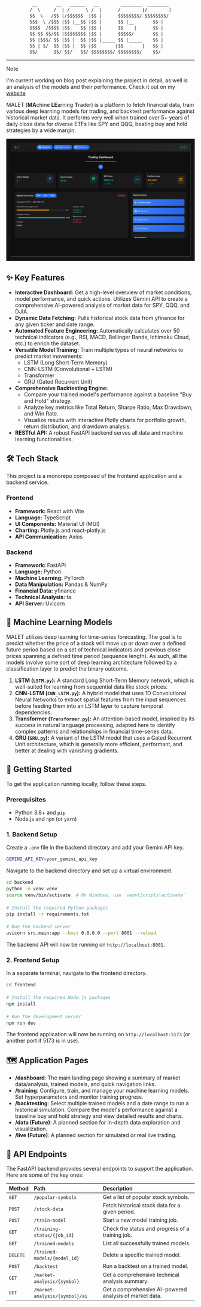<div align="center">
 
```
 __       __   ______   __        ________  ________ 
/  \     /  | /      \ /  |      /        |/        |
$$  \   /$$ |/$$$$$$  |$$ |      $$$$$$$$/ $$$$$$$$/ 
$$$  \ /$$$ |$$ |__$$ |$$ |      $$ |__       $$ |   
$$$$  /$$$$ |$$    $$ |$$ |      $$    |      $$ |   
$$ $$ $$/$$ |$$$$$$$$ |$$ |      $$$$$/       $$ |   
$$ |$$$/ $$ |$$ |  $$ |$$ |_____ $$ |_____    $$ |   
$$ | $/  $$ |$$ |  $$ |$$       |$$       |   $$ |   
$$/      $$/ $$/   $$/ $$$$$$$$/ $$$$$$$$/    $$/    
```
</div>

---                                                     

> [!NOTE]
> I'm current working on blog post explaining the project in detail, as well is an analysis of the models and their performance. Check it out on my [website](https://naowalrahman.rocks/#/blog)

MALET (**MA**chine **LE**arning **T**rader) is a platform to fetch financial data, train various deep learning models for trading, and backtest performance against historical market data. It performs very well when trained over 5+ years of daily close data for diverse ETFs like SPY and QQQ, beating buy and hold strategies by a wide margin.

![MALET dashboard](img/dashboard.svg)

## ✨ Key Features

* **Interactive Dashboard:** Get a high-level overview of market conditions, model performance, and quick actions. Utilizes Gemini API to create a comprehensive AI-powered analysis of market data for SPY, QQQ, and DJIA.
* **Dynamic Data Fetching:** Pulls historical stock data from yfinance for any given ticker and date range.
* **Automated Feature Engineering:** Automatically calculates over 50 technical indicators (e.g., RSI, MACD, Bollinger Bands, Ichimoku Cloud, etc.) to enrich the dataset.
* **Versatile Model Training:** Train multiple types of neural networks to predict market movements:
    * LSTM (Long Short-Term Memory)
    * CNN-LSTM (Convolutional + LSTM)
    * Transformer
    * GRU (Gated Recurrent Unit)
* **Comprehensive Backtesting Engine:**
    * Compare your trained model's performance against a baseline "Buy and Hold" strategy.
    * Analyze key metrics like Total Return, Sharpe Ratio, Max Drawdown, and Win Rate.
    * Visualize results with interactive Plotly charts for portfolio growth, return distribution, and drawdown analysis.
* **RESTful API:** A robust FastAPI backend serves all data and machine learning functionalities.

## 🛠️ Tech Stack

This project is a monorepo composed of the frontend application and a backend service.

### Frontend

* **Framework:** React with Vite
* **Language:** TypeScript
* **UI Components:** Material UI (MUI)
* **Charting:** Plotly.js and react-plotly.js
* **API Communication:** Axios

### Backend

* **Framework:** FastAPI
* **Language:** Python
* **Machine Learning:** PyTorch
* **Data Manipulation:** Pandas & NumPy
* **Financial Data:** yfinance
* **Technical Analysis:** ta
* **API Server:** Uvicorn

## 🧠 Machine Learning Models

MALET utilizes deep learning for time-series forecasting. The goal is to predict whether the price of a stock will move up or down over a defined future period based on a set of technical indicators and previous close prices spanning a defined time period (sequence length). As such, all the models involve some sort of deep learning architecture followed by a classification layer to predict the binary outcome.

1.  **LSTM (`LSTM.py`):** A standard Long Short-Term Memory network, which is well-suited for learning from sequential data like stock prices.
2.  **CNN-LSTM (`CNN_LSTM.py`):** A hybrid model that uses 1D Convolutional Neural Networks to extract spatial features from the input sequences before feeding them into an LSTM layer to capture temporal dependencies.
3.  **Transformer (`Transformer.py`):** An attention-based model, inspired by its success in natural language processing, adapted here to identify complex patterns and relationships in financial time-series data.
4.  **GRU (`GRU.py`):** A variant of the LSTM model that uses a Gated Recurrent Unit architecture, which is generally more efficient, performant, and better at dealing with vanishing gradients.

## 🚀 Getting Started

To get the application running locally, follow these steps.

### Prerequisites

* Python 3.8+ and `pip`
* Node.js and `npm` (or `yarn`)

### 1. Backend Setup

Create a `.env` file in the backend directory and add your Gemini API key.

```bash
GEMINI_API_KEY=your_gemini_api_key
```

Navigate to the backend directory and set up a virtual environment.

```bash
cd backend
python -m venv venv
source venv/bin/activate  # On Windows, use `venv\Scripts\activate`

# Install the required Python packages
pip install -r requirements.txt

# Run the backend server
uvicorn src.main:app --host 0.0.0.0 --port 8001 --reload
```

The backend API will now be running on `http://localhost:8001`.

### 2. Frontend Setup

In a separate terminal, navigate to the frontend directory.

```bash
cd frontend

# Install the required Node.js packages
npm install

# Run the development server
npm run dev
```

The frontend application will now be running on `http://localhost:5173` (or another port if 5173 is in use).

## 🗺️ Application Pages

* **/dashboard**: The main landing page showing a summary of market data/analysis, trained models, and quick navigation links.
* **/training**: Configure, train, and manage your machine learning models. Set hyperparameters and monitor training progress.
* **/backtesting**: Select multiple trained models and a date range to run a historical simulation. Compare the model's performance against a baseline buy and hold strategy and view detailed results and charts.
* **/data (Future)**: A planned section for in-depth data exploration and visualization.
* **/live (Future)**: A planned section for simulated or real live trading.

## 🔗 API Endpoints

The FastAPI backend provides several endpoints to support the application. Here are some of the key ones:

| Method   | Path                               | Description                                             |
| :------  | :--------------------------------- | :------------------------------------------------------ |
| `GET`    | `/popular-symbols`                 | Get a list of popular stock symbols.                    |
| `POST`   | `/stock-data`                      | Fetch historical stock data for a given period.         |
| `POST`   | `/train-model`                     | Start a new model training job.                         |
| `GET`    | `/training-status/{job_id}`        | Check the status and progress of a training job.        |
| `GET`    | `/trained-models`                  | List all successfully trained models.                   |
| `DELETE` | `/trained-models/{model_id}`       | Delete a specific trained model.                        |
| `POST`   | `/backtest`                        | Run a backtest on a trained model.                      |
| `GET`    | `/market-analysis/{symbol}`        | Get a comprehensive technical analysis summary.         |
| `GET`    | `/market-analysis/{symbol}/ai`     | Get a comprehensive AI-powered analysis of market data. |
